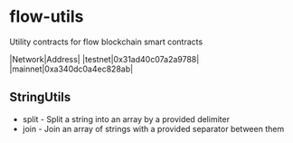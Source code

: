 # flow-utils
Utility contracts for flow blockchain smart contracts

|Network|Address|
|testnet|0x31ad40c07a2a9788|
|mainnet|0xa340dc0a4ec828ab|

## StringUtils

- split - Split a string into an array by a provided delimiter
- join - Join an array of strings with a provided separator between them
